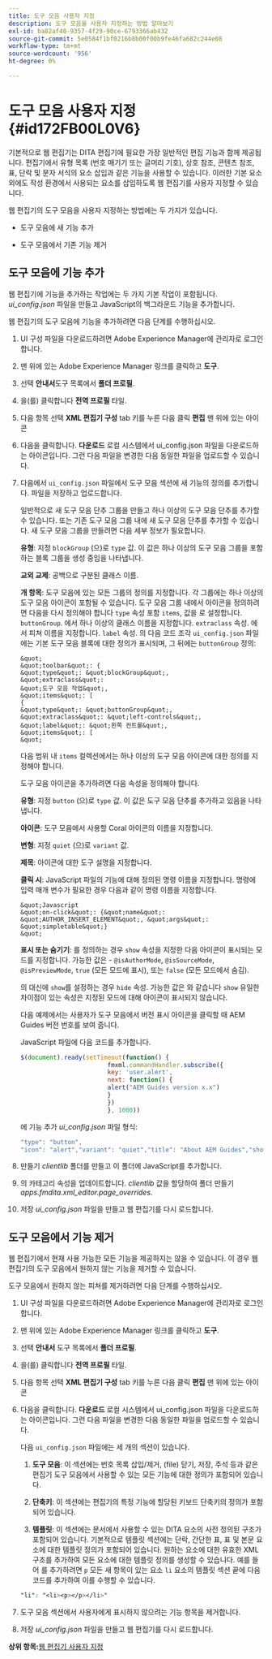 ```yaml
---
title: 도구 모음 사용자 지정
description: 도구 모음을 사용자 지정하는 방법 알아보기
exl-id: ba82af48-9357-4f29-90ce-6793366ab432
source-git-commit: 5e0584f1bf0216b8b00f00b9fe46fa682c244e08
workflow-type: tm+mt
source-wordcount: '956'
ht-degree: 0%

---
```


# 도구 모음 사용자 지정 {#id172FB00L0V6}

기본적으로 웹 편집기는 DITA 편집기에 필요한 가장 일반적인 편집 기능과 함께 제공됩니다. 편집기에서 유형 목록 \(번호 매기기 또는 글머리 기호\), 상호 참조, 콘텐츠 참조, 표, 단락 및 문자 서식의 요소 삽입과 같은 기능을 사용할 수 있습니다. 이러한 기본 요소 외에도 작성 환경에서 사용되는 요소를 삽입하도록 웹 편집기를 사용자 지정할 수 있습니다.

웹 편집기의 도구 모음을 사용자 지정하는 방법에는 두 가지가 있습니다.

- 도구 모음에 새 기능 추가

- 도구 모음에서 기존 기능 제거


## 도구 모음에 기능 추가

웹 편집기에 기능을 추가하는 작업에는 두 가지 기본 작업이 포함됩니다. *ui\_config.json* 파일을 만들고 JavaScript의 백그라운드 기능을 추가합니다.

웹 편집기의 도구 모음에 기능을 추가하려면 다음 단계를 수행하십시오.

1. UI 구성 파일을 다운로드하려면 Adobe Experience Manager에 관리자로 로그인합니다.

1. 맨 위에 있는 Adobe Experience Manager 링크를 클릭하고 **도구**.
1. 선택 **안내서**&#x200B;도구 목록에서 **폴더 프로필**.
1. 을(를) 클릭합니다 **전역 프로필** 타일.
1. 다음 항목 선택 **XML 편집기 구성** tab 키를 누른 다음 클릭 **편집** 맨 위에 있는 아이콘
1. 다음을 클릭합니다. **다운로드** 로컬 시스템에서 ui\_config.json 파일을 다운로드하는 아이콘입니다. 그런 다음 파일을 변경한 다음 동일한 파일을 업로드할 수 있습니다.
1. 다음에서 `ui_config.json` 파일에서 도구 모음 섹션에 새 기능의 정의를 추가합니다. 파일을 저장하고 업로드합니다.

   일반적으로 새 도구 모음 단추 그룹을 만들고 하나 이상의 도구 모음 단추를 추가할 수 있습니다. 또는 기존 도구 모음 그룹 내에 새 도구 모음 단추를 추가할 수 있습니다. 새 도구 모음 그룹을 만들려면 다음 세부 정보가 필요합니다.

   **유형**: 지정 `blockGroup` (으)로 `type` 값. 이 값은 하나 이상의 도구 모음 그룹을 포함하는 블록 그룹을 생성 중임을 나타냅니다.

   **교외 교제**: 공백으로 구분된 클래스 이름.

   **개 항목**: 도구 모음에 있는 모든 그룹의 정의를 지정합니다. 각 그룹에는 하나 이상의 도구 모음 아이콘이 포함될 수 있습니다. 도구 모음 그룹 내에서 아이콘을 정의하려면 다음을 다시 정의해야 합니다 `type` 속성 포함 `items`, 값을 로 설정합니다. `buttonGroup`. 에서 하나 이상의 클래스 이름을 지정합니다. `extraclass` 속성. 에서 피쳐 이름을 지정합니다. `label` 속성. 의 다음 코드 조각 `ui_config.json` 파일에는 기본 도구 모음 블록에 대한 정의가 표시되며, 그 뒤에는 `buttonGroup` 정의:

       &quot;
       &quot;toolbar&quot;: {
       &quot;type&quot;: &quot;blockGroup&quot;,
       &quot;extraclass&quot;:
       &quot;도구 모음 작업&quot;,
       &quot;items&quot;: [
       {
       &quot;type&quot;: &quot;buttonGroup&quot;,
       &quot;extraclass&quot;: &quot;left-controls&quot;,
       &quot;label&quot;: &quot;왼쪽 컨트롤&quot;,
       &quot;items&quot;: [
       &quot;
   
   다음 범위 내 `items` 컬렉션에서는 하나 이상의 도구 모음 아이콘에 대한 정의를 지정해야 합니다.

   도구 모음 아이콘을 추가하려면 다음 속성을 정의해야 합니다.

   **유형**: 지정 `button` (으)로 `type` 값. 이 값은 도구 모음 단추를 추가하고 있음을 나타냅니다.

   **아이콘**: 도구 모음에서 사용할 Coral 아이콘의 이름을 지정합니다.

   **변형**: 지정 `quiet` (으)로 `variant` 값.

   **제목**: 아이콘에 대한 도구 설명을 지정합니다.

   **클릭 시**: JavaScript 파일의 기능에 대해 정의된 명령 이름을 지정합니다. 명령에 입력 매개 변수가 필요한 경우 다음과 같이 명령 이름을 지정합니다.

       &quot;Javascript
       &quot;on-click&quot;: {&quot;name&quot;: &quot;AUTHOR_INSERT_ELEMENT&quot;, &quot;args&quot;: &quot;simpletable&quot;}
       &quot;
   
   **표시 또는 숨기기**: 를 정의하는 경우 `show` 속성을 지정한 다음 아이콘이 표시되는 모드를 지정합니다. 가능한 값은 - `@isAuthorMode`, `@isSourceMode`, `@isPreviewMode`, `true` \(모든 모드에 표시\), 또는 `false` \(모든 모드에서 숨김\).

   의 대신에 `show`를 설정하는 경우 `hide` 속성. 가능한 값은 와 같습니다 `show` 유일한 차이점이 있는 속성은 지정된 모드에 대해 아이콘이 표시되지 않습니다.

   다음 예제에서는 사용자가 도구 모음에서 버전 표시 아이콘을 클릭할 때 AEM Guides 버전 번호를 보여 줍니다.

   JavaScript 파일에 다음 코드를 추가합니다.

   ```Javascript
   $(document).ready(setTimeout(function() {
                           fmxml.commandHandler.subscribe({
                           key: 'user.alert',
                           next: function() {
                           alert("AEM Guides version x.x")
                           }
                           })
                           }, 1000))
   ```

   에 기능 추가 *ui\_config.json* 파일 형식:

   ```Javascript
   "type": "button",
   "icon": "alert","variant": "quiet","title": "About AEM Guides","show": "true","on-click": "user.alert"
   ```

1. 만들기 *clientlib* 폴더를 만들고 이 폴더에 JavaScript를 추가합니다.

1. 의 카테고리 속성을 업데이트합니다. *clientlib* 값을 할당하여 폴더 만들기 *apps.fmdita.xml\_editor.page\_overrides*.

1. 저장 *ui\_config.json* 파일을 만들고 웹 편집기를 다시 로드합니다.


## 도구 모음에서 기능 제거

웹 편집기에서 현재 사용 가능한 모든 기능을 제공하지는 않을 수 있습니다. 이 경우 웹 편집기의 도구 모음에서 원하지 않는 기능을 제거할 수 있습니다.

도구 모음에서 원하지 않는 피쳐를 제거하려면 다음 단계를 수행하십시오.

1. UI 구성 파일을 다운로드하려면 Adobe Experience Manager에 관리자로 로그인합니다.

1. 맨 위에 있는 Adobe Experience Manager 링크를 클릭하고 **도구**.
1. 선택 **안내서** 도구 목록에서 **폴더 프로필**.
1. 을(를) 클릭합니다 **전역 프로필** 타일.
1. 다음 항목 선택 **XML 편집기 구성** tab 키를 누른 다음 클릭 **편집** 맨 위에 있는 아이콘
1. 다음을 클릭합니다. **다운로드** 로컬 시스템에서 ui\_config.json 파일을 다운로드하는 아이콘입니다. 그런 다음 파일을 변경한 다음 동일한 파일을 업로드할 수 있습니다.

   다음 `ui_config.json` 파일에는 세 개의 섹션이 있습니다.

   1. **도구 모음**: 이 섹션에는 번호 목록 삽입/제거, \(file\) 닫기, 저장, 주석 등과 같은 편집기 도구 모음에서 사용할 수 있는 모든 기능에 대한 정의가 포함되어 있습니다.

   1. **단축키**: 이 섹션에는 편집기의 특정 기능에 할당된 키보드 단축키의 정의가 포함되어 있습니다.

   1. **템플릿**: 이 섹션에는 문서에서 사용할 수 있는 DITA 요소의 사전 정의된 구조가 포함되어 있습니다. 기본적으로 템플릿 섹션에는 단락, 간단한 표, 표 및 본문 요소에 대한 템플릿 정의가 포함되어 있습니다. 원하는 요소에 대한 유효한 XML 구조를 추가하여 모든 요소에 대한 템플릿 정의를 생성할 수 있습니다. 예를 들어 를 추가하려면 `p` 모든 새 항목이 있는 요소 `li` 요소의 템플릿 섹션 끝에 다음 코드를 추가하여 이를 수행할 수 있습니다.

   ```css
   "li": "<li><p></p></li>"
   ```

1. 도구 모음 섹션에서 사용자에게 표시하지 않으려는 기능 항목을 제거합니다.

1. 저장 *ui\_config.json* 파일을 만들고 웹 편집기를 다시 로드합니다.


**상위 항목:**[&#x200B;웹 편집기 사용자 지정](conf-web-editor.md)
